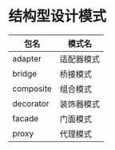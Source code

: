 # 结构型设计模式


| 包名        | 模式名   |
|-----------|-------|
| adapter   | 适配器模式 |
| bridge    | 桥接模式  |
| composite | 组合模式  |
| decorator | 装饰器模式 |
| facade    | 门面模式  |
| proxy     | 代理模式  |
